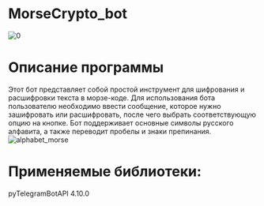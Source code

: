 # MorseCrypto_bot
![0](https://user-images.githubusercontent.com/103204349/234577276-b0e0f3f9-f7e6-4e27-b632-f20823129a58.png)
# Описание программы
Этот бот представляет собой простой инструмент для шифрования и расшифровки текста в морзе-коде. Для использования бота пользователю необходимо ввести сообщение, которое нужно зашифровать или расшифровать, после чего выбрать соответствующую опцию на кнопке. Бот поддерживает основные символы русского алфавита, а также переводит пробелы и знаки препинания.
![alphabet_morse](https://user-images.githubusercontent.com/103204349/234574350-1f405105-a904-4098-8528-679c525498ee.png)
# Применяемые библиотеки:<br />
pyTelegramBotAPI 4.10.0 <br />
